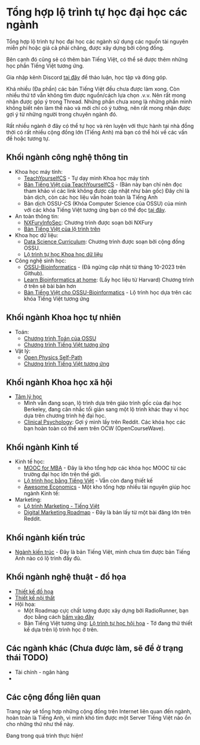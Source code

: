 # Tổng hợp lộ trình tự học đại học các ngành

Tổng hợp lộ trình tự học đại học các ngành sử dụng các nguồn tài nguyên miễn phí hoặc giá cả phải chăng, được xây dựng bởi cộng đồng. 

Bên cạnh đó cũng sẽ có thêm bản Tiếng Việt, có thể sẽ được thêm những học phần Tiếng Việt tương ứng. 

Gia nhập kênh Discord [tại đây](https://discord.gg/4fzTNyP6rC) để thảo luận, học tập và đóng góp.

Khá nhiều (Đa phần) các bản Tiếng Việt đều chưa được làm xong. Còn nhiều thứ tớ vẫn không tìm được nguồn/cách lựa chọn .v.v. Nên rất mong nhận được góp ý trong Thread. Những phần chưa xong là những phần mình không biết nên làm thế nào và mới chỉ có ý tưởng, nên rất mong nhận được gợi ý từ những người trong chuyên ngành đó.

Rất nhiều ngành ở đây có thể tự học và rèn luyện với thực hành tại nhà đồng thời có rất nhiều cộng đồng lớn (Tiếng Anh) mà bạn có thể hỏi về các vấn đề hoặc tương tự.

## Khối ngành công nghệ thông tin

- Khoa học máy tính: 
    + [TeachYourselfCS](https://teachyourselfcs.com/) - Tự dạy mình Khoa học máy tính 
    + [Bản Tiếng Việt của TeachYourselfCS](https://github.com/htdat/TeachYourselfCS-vi/blob/main/README.md) - (Bản này bạn chỉ nên đọc tham khảo vì các link không được cập nhật như bản gốc) Đây chỉ là bản dịch, còn các học liệu vẫn hoàn toàn là Tiếng Anh
    + Bản dịch OSSU-CS (Khóa Computer Science của OSSU) của mình với các khóa Tiếng Việt tương ứng bạn có thể đọc [tại đây](./cntt/khoa-hoc-may-tinh/README.md).
- An toàn thông tin: 
    + [NXFuryInfoSec](https://github.com/TheNXFury/NXFuryInfoSec): Chương trình được soạn bởi NXFury 
    + [Bản Tiếng Việt của lộ trình trên](./cntt/an-toan-thong-tin/README.md)
- Khoa học dữ liệu: 
    + [Data Science Curriculum](https://github.com/ossu/data-science): Chương trình được soạn bởi cộng đồng OSSU.
    + [Lộ trình tự học Khoa học dữ liệu](./cntt/khoa-hoc-du-lieu/README.md)
- Công nghệ sinh học:
    + [OSSU-Bioinformatics](https://github.com/ossu/bioinformatics) - (Đã ngừng cập nhật từ tháng 10-2023 trên Github). 
    + [Learn Bioinformatics at home](https://github.com/harvardinformatics/learning-bioinformatics-at-home):  (Lấy học liệu từ Harvard) Chương trình ở trên sẽ bài bản hơn
    + [Bản Tiếng Việt cho OSSU-Bioinformatics](./cntt/cong-nghe-sinh-hoc/README.md) - Lộ trình học dựa trên các khóa Tiếng Việt tương ứng


## Khối ngành Khoa học tự nhiên

- Toán: 
    + [Chương trình Toán của OSSU](https://github.com/ossu/math)
    + [Chương trình Tiếng Việt tương ứng](./khtn/toan/README.md) 
- Vật lý: 
    + [Open Physics Self-Path](https://github.com/mejbass/Open-Source-Physics-Curicculum)
    + [Chương trình Tiếng Việt tương ứng](./khtn/vat-ly/README.md)

## Khối ngành Khoa học xã hội

- [Tâm lý học](./khxh/tam-ly-hoc/README.md) 
    + Mình vẫn đang soạn, lộ trình dựa trên giáo trình gốc của đại học Berkeley, đang cân nhắc tối giản sang một lộ trình khác thay vì học dựa trên chương trình hệ đại học.
    + [Clinical Psychology](./khxh/tam-ly-hoc/clinical-psychology.md): Gợi ý mình lấy trên Reddit. Các khóa học các bạn hoàn toàn có thể xem trên OCW (OpenCourseWave).

## Khối ngành Kinh tế

- Kinh tế học:
    + [MOOC for MBA](https://github.com/benedictusdps/MOOC-MBA) - Đây là kho tổng hợp các khóa học MOOC từ các trường đại học lớn trên thế giới.
    + [Lộ trình học bằng Tiếng Việt](./kinh-te/kinh-te-hoc/README.md) - Vẫn còn đang thiết kế
    + [Awesome Economics](https://github.com/antontarasenko/awesome-economics) - Một kho tổng hợp nhiều tài nguyên giúp học ngành Kinh tế: 
- Marketing: 
    + [Lộ trình Marketing - Tiếng Việt](./kinh-te/marketing/README.md)
    + [Digital Marketing Roadmap](./kinh-te/marketing/digital-marketing-roadmap.md) - Đây là bản lấy từ một bài đăng lớn trên Reddit.

## Khối ngành kiến trúc
- [Ngành kiến trúc](./ktxd/kien-truc/README.md) - Đây là bản Tiếng Việt, mình chưa tìm được bản Tiếng Anh nào có lộ trình đầy đủ.

## Khối ngành nghệ thuật - đồ họa
- [Thiết kế đồ họa](./nghe-thuat-do-hoa/thiet-ke-do-hoa/README.md)
- [Thiết kế nội thất](./nghe-thuat-do-hoa/thiet-ke-noi-that/README.md)
- Hội họa: 
    + Một Roadmap cực chất lượng được xây dựng bởi RadioRunner, bạn đọc bằng cách [bấm vào đây](https://www.brendanmeachen.com/soloartist)
    + Bản Tiếng Việt tương ứng: [Lộ trình tự học hội họa](./nghe-thuat-do-hoa/hoi-hoa/README.md) - Tớ đang thử thiết kế dựa trên lộ trình học ở trên.


## Các ngành khác (Chưa được làm, sẽ để ở trạng thái TODO)
- Tài chính - ngân hàng
- 


## Các cộng đồng liên quan

Trang này sẽ tổng hợp những cộng đồng trên Internet liên quan đến ngành, hoàn toàn là Tiếng Anh, vì mình khó tìm được một Server Tiếng Việt nào ổn cho những thứ như thế này.


Đang trong quá trình thực hiện!
